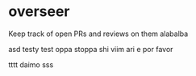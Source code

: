 # overseer
Keep track of open PRs and reviews on them
alabalba

asd
testy test
oppa stoppa
shi viim
ari e
por favor

tttt
daimo
sss

